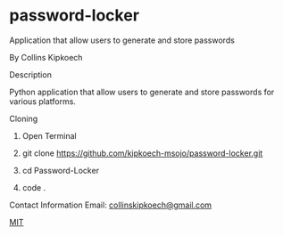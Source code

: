 # password-locker
Application that allow users to generate and store passwords

By Collins Kipkoech

Description

Python application that allow users to generate and store passwords for various platforms.

Cloning

1. Open Terminal

2. git clone https://github.com/kipkoech-msojo/password-locker.git

3. cd Password-Locker

4. code . 



Contact Information
Email: collinskipkoech@gmail.com

[MIT](LICENSE.md)

